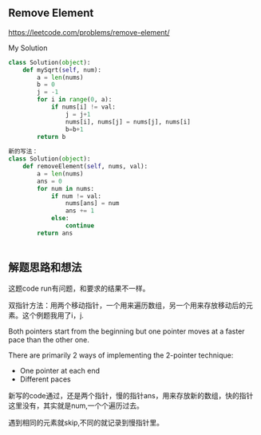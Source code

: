 ## Remove Element

https://leetcode.com/problems/remove-element/

My Solution

```python
class Solution(object):
    def mySqrt(self, num):
        a = len(nums)
        b = 0
        j = -1
        for i in range(0, a):
            if nums[i] != val:
                j = j+1
                nums[i], nums[j] = nums[j], nums[i]  
                b=b+1
        return b
        
新的写法：
class Solution(object):
    def removeElement(self, nums, val):
        a = len(nums)
        ans = 0
        for num in nums:
            if num != val:
                nums[ans] = num
                ans += 1
            else:
                continue
        return ans
                
```
## 解题思路和想法
这题code run有问题，和要求的结果不一样。

双指针方法：用两个移动指针，一个用来遍历数组，另一个用来存放移动后的元素。这个例题我用了i，j.

Both pointers start from the beginning but one pointer moves at a faster pace than the other one.

There are primarily 2 ways of implementing the 2-pointer technique:

* One pointer at each end
* Different paces

新写的code通过，还是两个指针，慢的指针ans，用来存放新的数组，快的指针这里没有，其实就是num,一个个遍历过去。

遇到相同的元素就skip,不同的就记录到慢指针里。
